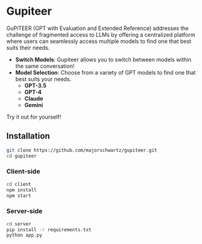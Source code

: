 # Gupiteer

GuPiTEER (GPT with Evaluation and Extended Reference) addresses the challenge of fragmented access to LLMs by offering a centralized platform where users can seamlessly access multiple models to find one that best suits their needs.

- **Switch Models**: Gupiteer allows you to switch between models within the same conversation!
- **Model Selection**: Choose from a variety of GPT models to find one that best suits your needs.
  * **GPT-3.5**
  * **GPT-4**
  * **Claude**
  * **Gemini**

Try it out for yourself!

## Installation

```bash
git clone https://github.com/majorschwartz/gupiteer.git
cd gupiteer
```

### Client-side

```bash
cd client
npm install
npm start
```

### Server-side

```bash
cd server
pip install -r requirements.txt
python app.py
```